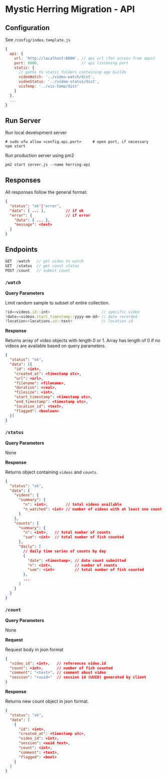 Mystic Herring Migration - API
==============================

## Configuration

See `/config/index.template.js`

```js
{
  api: {
    url: 'http://localhost:8000', // api url (for access from apps)
    port: 8000,                   // api listening port
    static: {
      // paths to static folders containing app builds
      videoWatch: '../video-watch/dist',
      videoStatus: '../video-status/dist',
      visTemp: '../vis-temp/dist'
    }
  },
  ...
}
```

## Run Server

Run local development server

```
# sudo ufw allow <config.api.port>     # open port, if necessary
npm start
```

Run production server using pm2

```
pm2 start server.js --name herring-api
```

## Responses

All responses follow the general format:

```json
{
  "status": "ok"|"error",
  "data": { ... },         // if ok
  "error": {               // if error
    "data": { ... },
    "message": <text>
  }
}
```

## Endpoints

```js
GET  /watch   // get video to watch
GET  /status  // get count status
POST /count   // submit count
```

### `/watch`

**Query Parameters**

Limit random sample to subset of entire collection.

```js
?id=<videos.id::int>                       // specific video
?date=<videos.start_timestamp::yyyy-mm-dd> // date recorded
?location=<locations.id::text>             // location id
```

**Response**

Returns array of video objects with length 0 or 1. Array has length of 0 if no videos are available based on query parameters.

```json
{
  "status": "ok",
  "data": [{
    "id": <int>,
    "created_at": <timestamp utc>,
    "url": <url>,
    "filename": <filename>,
    "duration": <real>,
    "filesize": <int>,
    "start_timestamp": <timestamp utc>,
    "end_timestamp": <timestamp utc>,
    "location_id": <text>,
    "flagged": <boolean>
  }]
}
```

### `/status`

**Query Parameters**

None

**Response**

Returns object containing `videos` and `counts`.

```json
{
  "status": "ok",
  "data": {
    "videos": {
      "summary": {
        "n": <int>,        // total videos available
        "n_watched": <int> // number of videos with at least one count
      }
    },
    "counts": {
      "summary": {
        "n": <int>,   // total number of counts
        "sum": <int>  // total number of fish counted
      },
      "daily": [
        // daily time series of counts by day
        {
          "date": <timestamp>, // date count submitted
          "n": <int>,          // number of counts
          "sum": <int>         // total number of fish counted
        },
        ...
      ]
    }
  }
}
```


### `/count`

**Query Parameters**

None

**Request**

Request body in json format

```json
{
  "video_id": <int>,   // references video.id
  "count": <int>,      // number of fish counted
  "comment": "<text>", // comment about video
  "session": "<uuid>"  // session id (UUID) generated by client
}
```

**Response**

Returns new count object in json format.

```json
{
  "status": "ok",
  "data": [
    {
      "id": <int>,
      "created_at": <timestamp utc>,
      "video_id": <int>,
      "session": <uuid text>,
      "count": <int>,
      "comment": <text>,
      "flagged": <bool>
    }
  ]
}
```
